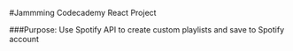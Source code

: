 #Jammming Codecademy React Project

###Purpose: Use Spotify API to create custom playlists and save to Spotify account